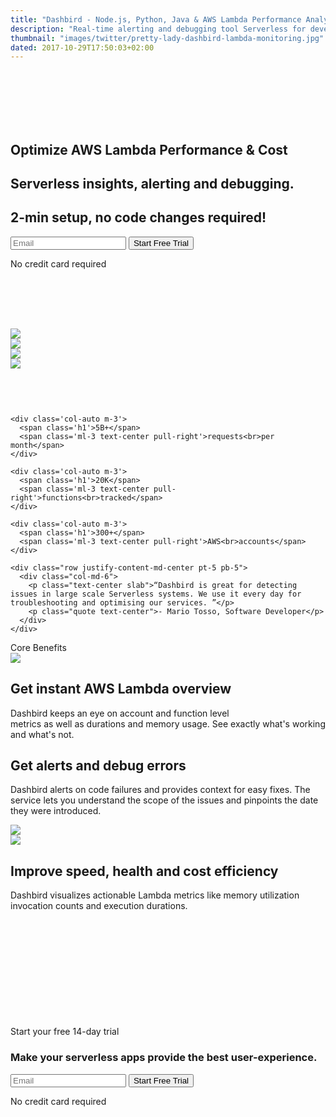 ```yaml
---
title: "Dashbird - Node.js, Python, Java & AWS Lambda Performance Analytics"
description: "Real-time alerting and debugging tool Serverless for developers to build and fix Lambda functions quickly. Node.js, Python, Java and more."
thumbnail: "images/twitter/pretty-lady-dashbird-lambda-monitoring.jpg"
dated: 2017-10-29T17:50:03+02:00
---
```


<div class='container-fluid text-white' style='background-image: url("/images/jefferson.jpg"); background-size: cover;'>
  <section class="container-fluid" style='padding-top: 85px;'>
    <div class="row justify-content-center">
      <div class="col-lg-6 center">
        <h1 class="text-center text-md-left">Optimize AWS Lambda Performance & Cost</h1>
        <h2 class="mt-4 text-center text-md-left lato">Serverless insights, alerting and debugging.</h2>
        <h2 class="lato text-center text-md-left">2-min setup, no code changes required!</h2>
        <div class="pt-5 pr-5">
          <form method="post" action="https://app.dashbird.io/auth/register">
            <label class="input-group">
                <input type="email" class="form-control" placeholder='Email' name="email" required>
                <button class="input-group-addon">Start Free Trial</button>
            </label>
          </form>
          <p class="text-center small">No credit card required</p>
        </div>
      </div>
    </div>
  </section>

  <section class="container social" style="margin-top: 80px; padding-bottom: 60px;">
    <div class="row justify-content-center">
      <div class="col-auto mr-md-2 mt-4 d-flex align-items-center"><img style='margin-top: 15px;' class="w-130 mx-auto" src="/images/socialproof/python-white.png"></div>
      <div class="col-auto mr-md-2 mt-4 d-flex align-items-center w-130 "><img class="h-80 mx-auto" src="/images/socialproof/java.png"></div>
      <div class="col-auto mr-md-2 mt-4 d-flex align-items-center w-130"><img class="h-70 mx-auto" src="/images/socialproof/csharpnegative.png"></div>
      <div class="col-auto mr-md-2 mt-4 d-flex align-items-center"><img class="w-130 mx-auto" src="/images/socialproof/node.png"></div>
    </div>
  </section>
</div>

<section class="container-fluid">
  <div class="row justify-content-center pt-5">

    <div class='col-auto m-3'>
      <span class='h1'>5B+</span>
      <span class='ml-3 text-center pull-right'>requests<br>per month</span>
    </div>

    <div class='col-auto m-3'>
      <span class='h1'>20K</span>
      <span class='ml-3 text-center pull-right'>functions<br>tracked</span>
    </div>

    <div class='col-auto m-3'>
      <span class='h1'>300+</span>
      <span class='ml-3 text-center pull-right'>AWS<br>accounts</span>
    </div>
 
    <div class="row justify-content-md-center pt-5 pb-5">
      <div class="col-md-6">
        <p class="text-center slab">“Dashbird is great for detecting issues in large scale Serverless systems. We use it every day for troubleshooting and optimising our services. ”</p>
        <p class="quote text-center">- Mario Tosso, Software Developer</p>
      </div>
    </div>
</section>

<section class="container-fluid dark-bg">
  <div class="row">
    <div class="col text-center mt-5">
      <span class="h2 underlined">Core Benefits</span>
    </div>
  </div>

  <div class="row justify-content-md-center align-items-center">
    <div class="col bg-white p-3 mt-5 mb-4 mx-auto" style="max-width: 1200px;">
      <div class="row align-items-center">
        <div class="col-md-6 text-center imgs-fluid">
          <img src="/images/features/main.png">
        </div>
        <div class="col-md-6 text-center">
          <h1 class='lato'>Get instant AWS Lambda overview</h1>
          <p class="lato h5 mt-4">Dashbird keeps an eye on account and function level<br> metrics as well as durations and memory usage. See exactly what's working and what's not.</p>
          <!-- <p class="lato">Tracking and alerting errors from all your Lambda functions.<br> Stacktraces and context helps you troubleshoot errors quickly and easily.</p> -->
        </div>
      </div>
    </div>
  </div>

  <div class="row justify-content-md-center align-items-center">
    <div class="col bg-white p-3 mb-4 mx-auto" style="max-width: 1200px;">
      <div class="row align-items-center">
       <div class="col-md-6 text-center">
          <h1 class='lato'>Get alerts and debug errors</h1>
          <p class="lato h5 mt-4">Dashbird alerts on code failures and provides context for easy fixes. The service lets you understand the scope of the issues and pinpoints the date they were introduced.</p>
        </div>
        <div class="col-md-6 text-center imgs-fluid">
          <img src="/images/features/error-handling-dashbird-lambda-serverless.png">
        </div>
      </div>
    </div>
  </div>

  <div class="row justify-content-md-center align-items-center">
    <div class="col bg-white p-3 mb-5 mx-auto" style="max-width: 1200px;">
      <div class="row align-items-center">
        <div class="col-md-5 text-center imgs-fluid">
          <img src="/images/features/serverless-tracking.png">
        </div>
        <div class="col-md-7 text-center">
          <h1 class='lato'>Improve speed, health and cost efficiency</h1>
          <p class="lato h5 mt-4">Dashbird visualizes actionable Lambda metrics like memory utilization invocation counts and execution durations. </p>
        </div>
      </div>
    </div>
  </div>

</section>


<section class="container-fluid" style='background-image: url("/images/blake.jpg"); background-size: cover; '>
  
  <div class="row justify-content-md-center">
    <div class="col justify-content-md-center text-center bg-cta br-7 mx-auto" style='padding: 170px 0;'>
      <span class="h1 pt-5">Start your free 14-day trial</span>
      <h3 class="mt-3">Make your serverless apps provide the best user-experience.</h3>
      <div class="row justify-content-md-center">
        <div class="pt-5 pr-5 col-lg-5 mx-auto">
          <form method="post" action="https://app.dashbird.io/auth/register">
          <label class="input-group">
            <input type="email" class="form-control" placeholder='Email' name="email" required>
            <button class="input-group-addon">Start Free Trial</button>
          </label>
          </form>
          <p class="text-center small">No credit card required</p>
        </div>
      </div>
    </div>
  </div>
</section>
